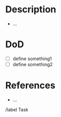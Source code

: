 # Description

- ...

# DoD

- [ ] define something1
- [ ] define something2

# References

- ...

/label Task
